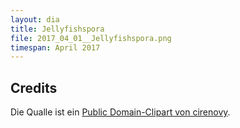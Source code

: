 ```yaml
---
layout: dia
title: Jellyfishspora
file: 2017_04_01__Jellyfishspora.png
timespan: April 2017
---
```


## Credits

Die Qualle ist ein [Public Domain-Clipart von cirenovy](https://openclipart.org/detail/263072/cartoon-jellyfish).
